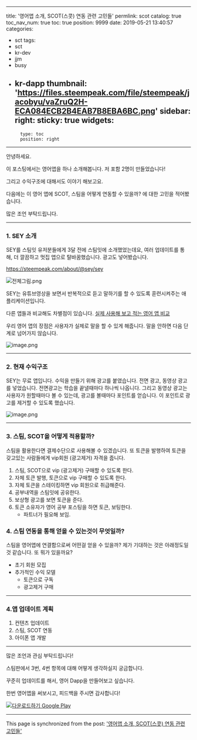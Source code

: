 
---
title: '영어앱 소개, SCOT(스콧) 연동 관련 고민들'
permlink: scot
catalog: true
toc_nav_num: true
toc: true
position: 9999
date: 2019-05-21 13:40:57
categories:
- sct
tags:
- sct
- kr-dev
- jjm
- busy
- kr-dapp
thumbnail: 'https://files.steempeak.com/file/steempeak/jacobyu/vaZruQ2H-ECA084ECB2B4EAB7B8EBA6BC.png'
sidebar:
    right:
        sticky: true
widgets:
    -
        type: toc
        position: right
---


안녕하세요.

이 포스팅에서는 영어앱을 하나 소개해봅니다. 저 포함 2명이 만들었습니다!

그리고 수익구조에 대해서도 이야기 해보고요.

다음에는 이 영어 앱에 SCOT, 스팀을 어떻게 연동할 수 있을까? 에 대한 고민을 적어봤습니다.

많은 조언 부탁드립니다.

---

### 1. SEY 소개

SEY를 스팀잇 유저분들에게 3달 전에 스팀잇에 소개했었는데요, 
여러 업데이트를 통해, 더 깔끔하고 멋집 앱으로 탈바꿈했습니다. 
광고도 넣어봤습니다.

https://steempeak.com/about/@sey/sey

![전체그림.png](https://files.steempeak.com/file/steempeak/jacobyu/vaZruQ2H-ECA084ECB2B4EAB7B8EBA6BC.png)

SEY는 유튜브영상을 보면서 반복적으로 듣고 말하기를 할 수 있도록 훈련시켜주는 애플리케이션입니다.


다른 앱들과 비교해도 차별점이 있습니다.
[실제 사용해 보고 적는 영어 앱 비교](https://steempeak.com/kr-english/@jacobyu/1902-english-app-review)

우리 영어 앱의 장점은 사용자가 실제로 말을 할 수 있게 해줍니다.
말을 안하면 다음 단계로 넘어가지 않습니다.

![image.png](https://files.steempeak.com/file/steempeak/jacobyu/exKJBypP-image.png)

---

### 2. 현재 수익구조

SEY는 무료 앱입니다.
수익을 만들기 위해 광고를 붙였습니다.
전면 광고, 동영상 광고를 넣었습니다.
전면광고는 학습을 끝낼때마다 하나씩 나옵니다.
그리고 동영상 광고는 사용자가 원할때마다 볼 수 있는데,
광고를 볼때마다 포인트를 얻습니다.
이 포인트로 광고를 제거할 수 있도록 했습니다.

![image.png](https://files.steempeak.com/file/steempeak/jacobyu/1rhx3zcj-image.png)

---

### 3. 스팀, SCOT을 어떻게 적용할까?

스팀을 활용한다면 결제수단으로 사용해볼 수 있겠습니다.
또 토큰을 발행하여 토큰을 갖고있는 사람들에게 vip회원 (광고제거) 자격을 줍니다.

1. 스팀, SCOT으로 vip (광고제거) 구매할 수 있도록 한다.
2. 자체 토큰 발행, 토큰으로 vip 구매할 수 있도록 한다.
3. 자체 토큰을 스테이킹하면 vip 회원으로 취급해준다.
4. 공부내역을 스팀잇에 공유한다.
5. 보상형 광고를 보면 토큰을 준다.
6. 토큰 소유자가 영어 공부 포스팅을 하면 토큰, 보팅한다.
    - 파트너가 필요해 보임.

### 4. 스팀 연동을 통해 얻을 수 있는것이 무엇일까?

스팀을 영어앱에 연결함으로써 어떤걸 얻을 수 있을까?
제가 기대하는 것은 아래정도일 것 같습니다. 또 뭐가 있을까요?
- 초기 회원 모집
- 추가적인 수익 모델 
  - 토큰으로 구독
  - 광고제거 구매

---

### 4.앱 업데이트 계획

1. 컨텐츠 업데이트
2. 스팀, SCOT 연동
3. 아이폰 앱 개발

---

많은 조언과 관심 부탁드립니다!

스팀판에서 3번, 4번 항목에 대해 어떻게 생각하실지 궁금합니다.

꾸준히 업데이트를 해서, 영어 Dapp을 만들어보고 싶습니다.

한번 영어앱을 써보시고, 피드백을 주시면 감사합니다!

<a href="https://play.google.com/store/apps/details?id=com.app.sm.speakingmaster&amp;pcampaignid=MKT-Other-global-all-co-prtnr-py-PartBadge-Mar2515-1"><img alt="다운로드하기 Google Play" src="https://steemitimages.com/300x0/https://play.google.com/intl/ko/badges/images/generic/ko_badge_web_generic.png"></a>

- - -

This page is synchronized from the post: ['영어앱 소개, SCOT(스콧) 연동 관련 고민들'](https://steemit.com/@jacobyu/scot)

